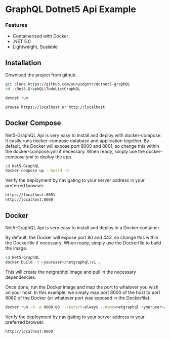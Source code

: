 # GraphQL Dotnet5 Api Example
### Features

- Containerized with Docker
- .NET 5.0
- Lightweight, Scalable

## Installation 

Download the project from github.

```sh
git clone https://github.com/yunusdgntr/dotnet5-graphQL
cd .\Net5-GraphQL\TodoListGraphQL
```
```sh
dotnet run
```
```sh
Browse https://localhost or http://localhost
```

## Docker Compose
Net5-GraphQL Api is very easy to install and deploy with docker-compose.
It easily runs docker-compose database and application together.
By default, the Docker will expose port 8000 and 8001, so change this within the 
docker-compose.yml if necessary. When ready, simply use the docker-compose.yml to
deploy the app.
```sh
cd Net5-GraphQL
docker-compose up --build -d
```
Verify the deployment by navigating to your server address in
your preferred browser.
```sh
https://localhost:8001
http://localhost:8000
```
## Docker

Net5-GraphQL Api is very easy to install and deploy in a Docker container.

By default, the Docker will expose port 80 and 443, so change this within the
Dockerfile if necessary. When ready, simply use the Dockerfile to
build the image.

```sh
cd Net5-GraphQL
docker build -t <youruser>/netgraphql:v1 .
```

This will create the netgraphql image and pull in the necessary dependencies.


Once done, run the Docker image and map the port to whatever you wish on
your host. In this example, we simply map port 8000 of the host to
port 8080 of the Docker (or whatever port was exposed in the Dockerfile):

```sh
docker run -d -p 8000:80 --restart=always --name=netgraphql <youruser>/netgraphql:v1
```

Verify the deployment by navigating to your server address in
your preferred browser.

```sh
http://localhost:8000
```
